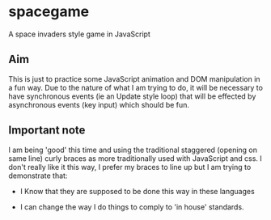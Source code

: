 # spacegame
A space invaders style game in JavaScript

## Aim

This is just to practice some JavaScript animation and DOM manipulation in a fun way. Due to the nature of what I am trying to do, it will be necessary to have 
synchronous events (ie an Update style loop) that will be effected by asynchronous events (key input) which should be fun.

## Important note

I am being 'good' this time and using the traditional staggered (opening on same line) curly braces as more traditionally used with JavaScript and css. I don't really like it this way, I prefer my braces to line up but I am trying to demonstrate that:

* I Know that they are supposed to be done this way in these languages

* I can change the way I do things to comply to 'in house' standards.
